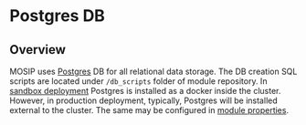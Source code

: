 # Postgres DB

## Overview

MOSIP uses [Postgres](https://www.postgresql.org/) DB for all relational data storage. The DB creation SQL scripts are located under `/db_scripts` folder of module repository. In [sandbox deployment](https://github.com/mosip/mosip-infra/tree/release-1.2.0/deployment/v3/external/postgres) Postgres is installed as a docker inside the cluster. However, in production deployment, typically, Postgres will be installed external to the cluster. The same may be configured in [module properties](module-configurations.md). 

